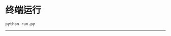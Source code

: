 # 终端运行

```shell
python run.py
```
*******************************************************************************************************************************************************************************************************************************************************************************************************************************************************************************************************************************************************************************************
